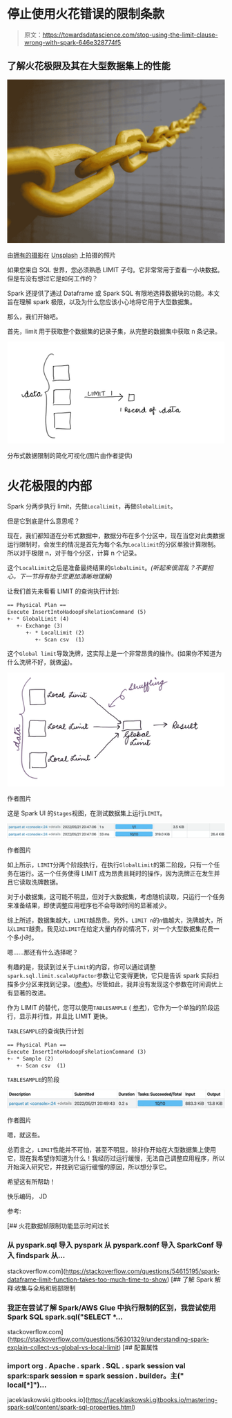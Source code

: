 # 停止使用火花错误的限制条款

> 原文：<https://towardsdatascience.com/stop-using-the-limit-clause-wrong-with-spark-646e328774f5>

## 了解火花极限及其在大型数据集上的性能

![](img/f179aca3ed114ea03db02d39e5663ea6.png)

由[拥有的摄影](https://unsplash.com/@possessedphotography?utm_source=unsplash&utm_medium=referral&utm_content=creditCopyText)在 [Unsplash](https://unsplash.com/s/photos/limit?utm_source=unsplash&utm_medium=referral&utm_content=creditCopyText) 上拍摄的照片

如果您来自 SQL 世界，您必须熟悉 LIMIT 子句。它非常常用于查看一小块数据。但是有没有想过它是如何工作的？

Spark 还提供了通过 Dataframe 或 Spark SQL 有限地选择数据块的功能。本文旨在理解 spark 极限，以及为什么您应该小心地将它用于大型数据集。

那么，我们开始吧。

首先，limit 用于获取整个数据集的记录子集，从完整的数据集中获取 n 条记录。

![](img/d37a0e4e490a4b8dc3233dddfae69a30.png)

分布式数据限制的简化可视化(图片由作者提供)

# 火花极限的内部

Spark 分两步执行 limit，先做`LocalLimit`，再做`GlobalLimit`。

但是它到底是什么意思呢？

现在，我们都知道在分布式数据中，数据分布在多个分区中，现在当您对此类数据运行限制时，会发生的情况是首先为每个名为`LocalLimit`的分区单独计算限制。所以对于极限 n，对于每个分区，计算 n 个记录。

这个`LocalLimit`之后是准备最终结果的`GlobalLimit`。*(听起来很混乱？不要担心，下一节将有助于您更加清晰地理解)*

让我们首先来看看 LIMIT 的查询执行计划:

```
== Physical Plan ==
Execute InsertIntoHadoopFsRelationCommand (5)
+- * GlobalLimit (4)
   +- Exchange (3)
      +- * LocalLimit (2)
         +- Scan csv  (1)
```

这个`Global limit`导致洗牌，这实际上是一个非常昂贵的操作。(如果你不知道为什么洗牌不好，就做[读](https://umbertogriffo.gitbook.io/apache-spark-best-practices-and-tuning/rdd/avoiding_shuffle_less_stage-_more_fast))。

![](img/55be01f345bc901242ec07a337f62c00.png)

作者图片

这是 Spark UI 的`Stages`视图，在测试数据集上运行`LIMIT`。

![](img/45836c40f4a5fa5ec2aedf94386878b2.png)

作者图片

如上所示，`LIMIT`分两个阶段执行，在执行`GlobalLimit`的第二阶段，只有一个任务在运行。这一个任务使得 LIMIT 成为昂贵且耗时的操作，因为洗牌正在发生并且它读取洗牌数据。

对于小数据集，这可能不明显，但对于大数据集，考虑随机读取，只运行一个任务来准备结果，即使调整应用程序也不会导致时间的显著减少。

综上所述，数据集越大，`LIMIT`越昂贵。另外，`LIMIT n`的`n`值越大，洗牌越大，所以`LIMIT`越贵。我见过`LIMIT`在给定大量内存的情况下，对一个大型数据集花费一个多小时。

嗯……那还有什么选择呢？

有趣的是，我读到过关于`Limit`的内容，你可以通过调整`spark.sql.limit.scaleUpFactor`参数让它变得更快，它只是告诉 spark 实际扫描多少分区来找到记录。([参考](https://jaceklaskowski.gitbooks.io/mastering-spark-sql/content/spark-sql-properties.html))。尽管如此，我并没有发现这个参数在时间调优上有显著的改进。

作为 LIMIT 的替代，您可以使用`TABLESAMPLE` ( [参考](https://spark.apache.org/docs/latest/sql-ref-syntax-qry-select-sampling.html))，它作为一个单独的阶段运行，显示并行性，并且比 LIMIT 更快。

`TABLESAMPLE`的查询执行计划

```
== Physical Plan ==
Execute InsertIntoHadoopFsRelationCommand (3)
+- * Sample (2)
   +- Scan csv  (1)
```

`TABLESAMPLE`的阶段

![](img/da7a2a7561d63824d8aa85c9cce3a30d.png)

作者图片

嗯，就这些。

总而言之，`LIMIT`性能并不可怕，甚至不明显，除非你开始在大型数据集上使用它，现在我希望你知道为什么！我经历过运行缓慢，无法自己调整应用程序，所以开始深入研究它，并找到它运行缓慢的原因，所以想分享它。

希望这有所帮助！

快乐编码，
JD

参考:

[](https://stackoverflow.com/questions/54615195/spark-dataframe-limit-function-takes-too-much-time-to-show) [## 火花数据帧限制功能显示时间过长

### 从 pyspark.sql 导入 pyspark 从 pyspark.conf 导入 SparkConf 导入 findspark 从…

stackoverflow.com](https://stackoverflow.com/questions/54615195/spark-dataframe-limit-function-takes-too-much-time-to-show) [](https://stackoverflow.com/questions/56301329/understanding-spark-explain-collect-vs-global-vs-local-limit) [## 了解 Spark 解释:收集与全局和局部限制

### 我正在尝试了解 Spark/AWS Glue 中执行限制的区别，我尝试使用 Spark SQL spark.sql("SELECT *…

stackoverflow.com](https://stackoverflow.com/questions/56301329/understanding-spark-explain-collect-vs-global-vs-local-limit)  [## 配置属性

### import org . Apache . spark . SQL . spark session val spark:spark session = spark session . builder。主(" local[*]")…

jaceklaskowski.gitbooks.io](https://jaceklaskowski.gitbooks.io/mastering-spark-sql/content/spark-sql-properties.html)
